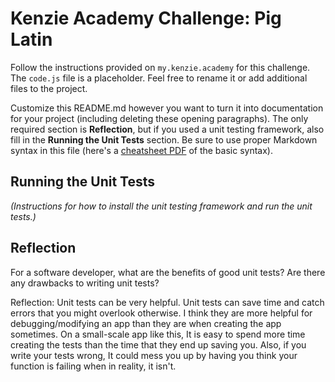 # Kenzie Academy Challenge: Pig Latin

Follow the instructions provided on `my.kenzie.academy` for this challenge. The `code.js` file is a placeholder. Feel free to rename it or add additional files to the project.

Customize this README.md however you want to turn it into documentation for your project (including deleting these opening paragraphs). The only required section is **Reflection**, but if you used a unit testing framework, also fill in the **Running the Unit Tests** section. Be sure to use proper Markdown syntax in this file (here's a [cheatsheet PDF](https://guides.github.com/pdfs/markdown-cheatsheet-online.pdf) of the basic syntax).

## Running the Unit Tests

_(Instructions for how to install the unit testing framework and run the unit tests.)_

## Reflection

For a software developer, what are the benefits of good unit tests? Are there any drawbacks to writing unit tests?

Reflection: Unit tests can be very helpful. Unit tests can save time and catch errors that you might overlook otherwise. I think they are more helpful for debugging/modifying an app than they are when creating the app sometimes. On a small-scale app like this, It is easy to spend more time creating the tests than the time that they end up saving you. Also, if you write your tests wrong, It could mess you up by having you think your function is failing when in reality, it isn't.